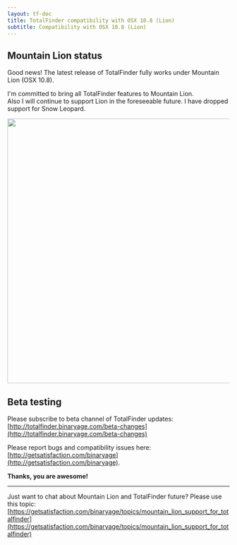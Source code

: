 ```yaml
---
layout: tf-doc
title: TotalFinder compatibility with OSX 10.8 (Lion)
subtitle: Compatibility with OSX 10.8 (Lion)
---
```


## Mountain Lion status

Good news! The latest release of TotalFinder fully works under Mountain Lion (OSX 10.8).

I'm committed to bring all TotalFinder features to Mountain Lion.<br/>Also I will continue to support Lion in the foreseeable future. I have dropped support for Snow Leopard.

<img src="http://dl.dropbox.com/u/559047/totalfinder-on-lion.png" width="600">

## Beta testing

Please subscribe to beta channel of TotalFinder updates:<br>
[http://totalfinder.binaryage.com/beta-changes](http://totalfinder.binaryage.com/beta-changes)

Please report bugs and compatibility issues here: [http://getsatisfaction.com/binaryage](http://getsatisfaction.com/binaryage).

**Thanks, you are awesome!**

---

Just want to chat about Mountain Lion and TotalFinder future? Please use this topic:
[https://getsatisfaction.com/binaryage/topics/mountain_lion_support_for_totalfinder](https://getsatisfaction.com/binaryage/topics/mountain_lion_support_for_totalfinder)